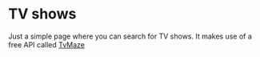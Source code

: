 # TV shows

Just a simple page where you can search for TV shows. 
It makes use of a free API called [TvMaze](https://www.tvmaze.com/api)

